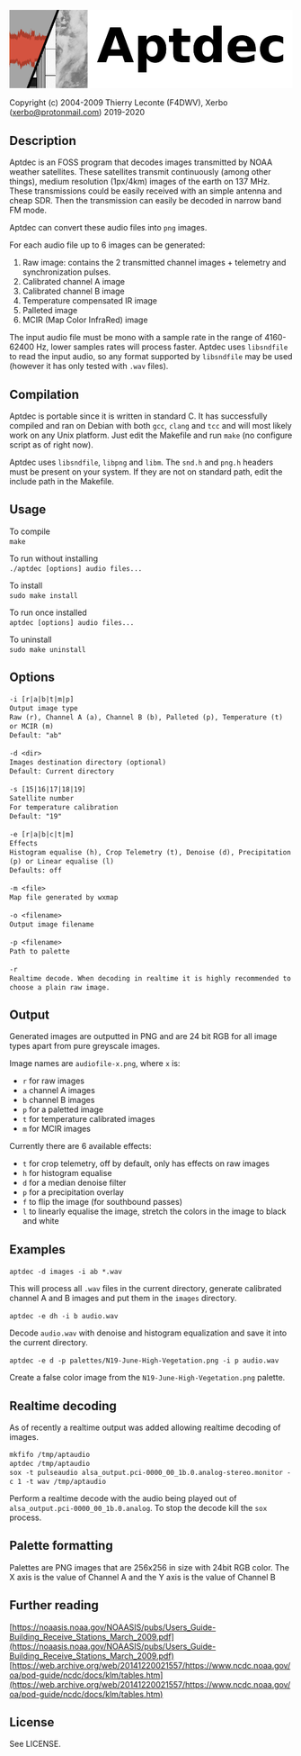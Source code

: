 ![Aptdec logo](textlogo.png)

Copyright (c) 2004-2009 Thierry Leconte (F4DWV), Xerbo (xerbo@protonmail.com) 2019-2020

## Description

Aptdec is an FOSS program that decodes images transmitted by NOAA weather satellites. These satellites transmit continuously (among other things), medium resolution (1px/4km) images of the earth on 137 MHz.  
These transmissions could be easily received with an simple antenna and cheap SDR. Then the transmission can easily be decoded in narrow band FM mode.

Aptdec can convert these audio files into `png` images.

For each audio file up to 6 images can be generated:

1. Raw image: contains the 2 transmitted channel images + telemetry and synchronization pulses.
2. Calibrated channel A image
3. Calibrated channel B image
4. Temperature compensated IR image
5. Palleted image
6. MCIR (Map Color InfraRed) image

The input audio file must be mono with a sample rate in the range of 4160-62400 Hz, lower samples rates will process faster.
Aptdec uses `libsndfile` to read the input audio, so any format supported by `libsndfile` may be used (however it has only tested with `.wav` files).

## Compilation

Aptdec is portable since it is written in standard C.
It has successfully compiled and ran on Debian with both `gcc`, `clang` and `tcc` and will most likely work on any Unix platform.
Just edit the Makefile and run `make` (no configure script as of right now). 

Aptdec uses `libsndfile`, `libpng` and `libm`.
The `snd.h` and `png.h` headers must be present on your system.
If they are not on standard path, edit the include path in the Makefile.

## Usage

To compile  
`make`

To run without installing  
`./aptdec [options] audio files...`

To install  
`sudo make install`

To run once installed  
`aptdec [options] audio files...`

To uninstall  
`sudo make uninstall`

## Options

```
-i [r|a|b|t|m|p]
Output image type
Raw (r), Channel A (a), Channel B (b), Palleted (p), Temperature (t) or MCIR (m)
Default: "ab"

-d <dir>
Images destination directory (optional)
Default: Current directory

-s [15|16|17|18|19]
Satellite number
For temperature calibration
Default: "19"

-e [r|a|b|c|t|m]
Effects
Histogram equalise (h), Crop Telemetry (t), Denoise (d), Precipitation (p) or Linear equalise (l)
Defaults: off

-m <file>
Map file generated by wxmap

-o <filename>
Output image filename

-p <filename>
Path to palette

-r
Realtime decode. When decoding in realtime it is highly recommended to choose a plain raw image.
```

## Output

Generated images are outputted in PNG and are 24 bit RGB for all image types apart from pure greyscale images.

Image names are `audiofile-x.png`, where `x` is:

 - `r` for raw images
 - `a` channel A images
 - `b` channel B images
 - `p` for a paletted image
 - `t` for temperature calibrated images
 - `m` for MCIR images

Currently there are 6 available effects:

 - `t` for crop telemetry, off by default, only has effects on raw images
 - `h` for histogram equalise
 - `d` for a median denoise filter
 - `p` for a precipitation overlay
 - `f` to flip the image (for southbound passes)
 - `l` to linearly equalise the image, stretch the colors in the image to black and white

## Examples

`aptdec -d images -i ab *.wav`

This will process all `.wav` files in the current directory, generate calibrated channel A and B images and put them in the `images` directory.

`aptdec -e dh -i b audio.wav`

Decode `audio.wav` with denoise and histogram equalization and save it into the current directory.

`aptdec -e d -p palettes/N19-June-High-Vegetation.png -i p audio.wav`

Create a false color image from the `N19-June-High-Vegetation.png` palette.

## Realtime decoding

As of recently a realtime output was added allowing realtime decoding of images.

```
mkfifo /tmp/aptaudio
aptdec /tmp/aptaudio
sox -t pulseaudio alsa_output.pci-0000_00_1b.0.analog-stereo.monitor -c 1 -t wav /tmp/aptaudio
```

Perform a realtime decode with the audio being played out of `alsa_output.pci-0000_00_1b.0.analog`. To stop the decode kill the `sox` process.

## Palette formatting

Palettes are PNG images that are 256x256 in size with 24bit RGB color. The X axis is the value of Channel A and the Y axis is the value of Channel B

## Further reading

[https://noaasis.noaa.gov/NOAASIS/pubs/Users_Guide-Building_Receive_Stations_March_2009.pdf](https://noaasis.noaa.gov/NOAASIS/pubs/Users_Guide-Building_Receive_Stations_March_2009.pdf)  
[https://web.archive.org/web/20141220021557/https://www.ncdc.noaa.gov/oa/pod-guide/ncdc/docs/klm/tables.htm](https://web.archive.org/web/20141220021557/https://www.ncdc.noaa.gov/oa/pod-guide/ncdc/docs/klm/tables.htm)

## License

See LICENSE.